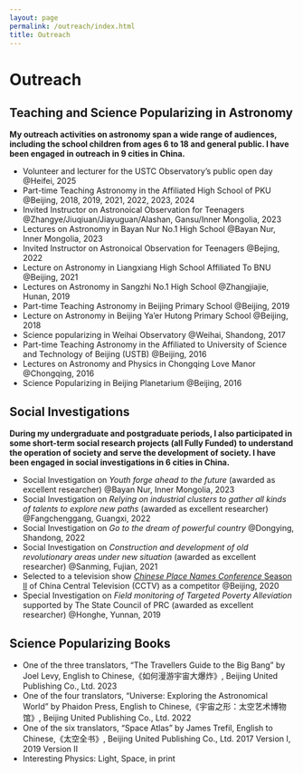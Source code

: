 ```yaml
---
layout: page
permalink: /outreach/index.html
title: Outreach
---
```


# Outreach

## Teaching and Science Popularizing in Astronomy

**My outreach activities on astronomy span a wide range of audiences, including the school children from ages 6 to 18 and general public. I have been engaged in outreach in 9 cities in China.**

- Volunteer and lecturer for the USTC Observatory’s public open day @Heifei, 2025
- Part-time Teaching Astronomy in the Affiliated High School of PKU @Beijing, 2018, 2019, 2021, 2022, 2023, 2024
- Invited Instructor on Astronoical Observation for Teenagers @Zhangye/Jiuqiuan/Jiayuguan/Alashan, Gansu/Inner Mongolia, 2023
- Lectures on Astronomy in Bayan Nur No.1 High School @Bayan Nur, Inner Mongolia, 2023
- Invited Instructor on Astronoical Observation for Teenagers @Bejing, 2022
- Lecture on Astronomy in Liangxiang High School Affiliated To BNU @Beijing, 2021
- Lectures on Astronomy in Sangzhi No.1 High School @Zhangjiajie, Hunan, 2019
- Part-time Teaching Astronomy in Beijing Primary School @Beijing, 2019
- Lecture on Astronomy in Beijing Ya’er Hutong Primary School @Beijing, 2018
- Science popularizing in Weihai Observatory @Weihai, Shandong, 2017
- Part-time Teaching Astronomy in the Affiliated to University of Science and Technology of Beijing (USTB) @Beijing, 2016
- Lectures on Astronomy and Physics in Chongqing Love Manor @Chongqing, 2016
- Science Popularizing in Beijing Planetarium @Beijing, 2016



## Social Investigations

**During my undergraduate and postgraduate periods, I also participated in some short-term social research projects (all Fully Funded) to understand the operation of society and serve the development of society. I have been engaged in social investigations in 6 cities in China.**

- Social Investigation on *Youth forge ahead to the future* (awarded as excellent researcher) @Bayan Nur, Inner Mongolia, 2023
- Social Investigation on *Relying on industrial clusters to gather all kinds of talents to explore new paths* (awarded as excellent researcher) @Fangchenggang, Guangxi, 2022
- Social Investigation on *Go to the dream of powerful country* @Dongying, Shandong, 2022
- Social Investigation on *Construction and development of old revolutionary areas under new situation* (awarded as excellent researcher) @Sanming, Fujian, 2021
- Selected to a television show [*Chinese Place Names Conference* Season II](https://www.youtube.com/watch?v=qBMtVKDXj84&list=PLfAyWdGHnLdGWAFEC7CTXhApsGZMkHp5A&index=15) of China Central Television (CCTV) as a competitor @Beijing, 2020
- Special Investigation on *Field monitoring of Targeted Poverty Alleviation* supported by The State Council of PRC (awarded as excellent researcher) @Honghe, Yunnan, 2019



## Science Popularizing Books

- One of the three translators, “The Travellers Guide to the Big Bang” by Joel Levy, English to Chinese,《如何漫游宇宙大爆炸》, Beijing United Publishing Co., Ltd. 2023
- One of the four translators, “Universe: Exploring the Astronomical World” by Phaidon Press, English to Chinese,《宇宙之形：太空艺术博物馆》, Beijing United Publishing Co., Ltd. 2022
- One of the six translators, “Space Atlas” by James Trefil, English to Chinese,《太空全书》, Beijing United Publishing Co., Ltd. 2017 Version I, 2019 Version II
- Interesting Physics: Light, Space, in print

